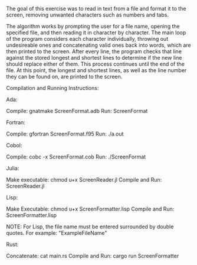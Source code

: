 The goal of this exercise was to read in text from a file and format it to the screen, removing unwanted characters such as numbers and tabs.

The algorithm works by prompting the user for a file name, opening the specified file, and then reading it in character by character.
The main loop of the program considers each character individually, throwing out undesireable ones and concatenating valid ones back into words,
which are then printed to the screen. After every line, the program checks that line against the stored longest and shortest lines
to determine if the new line should replace either of them. This process continues until the end of the file. At this point, the longest and shortest lines, as well as the line number they can be found on, are printed to the screen.


Compilation and Running Instructions:

Ada:

Compile: gnatmake ScreenFormat.adb
Run: ScreenFormat

Fortran:

Compile: gfortran ScreenFormat.f95
Run: ./a.out

Cobol:

Compile: cobc -x ScreenFormat.cob
Run: ./ScreenFormat

Julia:

Make executable: chmod u+x ScreenReader.jl
Compile and Run: ScreenReader.jl

Lisp:

Make Executable: chmod u+x ScreenFormatter.lisp
Compile and Run: ScreenFormatter.lisp

NOTE: For Lisp, the file name must be entered surrounded by double quotes.
For example: "ExampleFileName"

Rust:

Concatenate: cat main.rs
Compile and Run: cargo run ScreenFormatter
